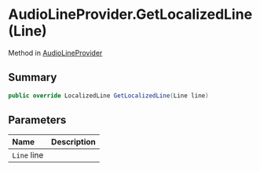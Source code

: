# AudioLineProvider.GetLocalizedLine(Line)

Method in [AudioLineProvider](/api/csharp/yarn.unity.audiolineprovider.md)

## Summary



```csharp
public override LocalizedLine GetLocalizedLine(Line line)
```

## Parameters

|Name|Description|
|:---|:---|
|`Line` line||

